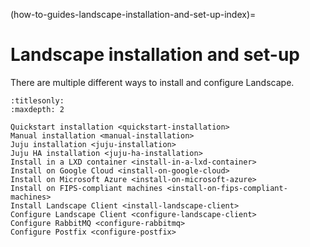 (how-to-guides-landscape-installation-and-set-up-index)=
# Landscape installation and set-up

There are multiple different ways to install and configure Landscape.
```{toctree}
:titlesonly:
:maxdepth: 2

Quickstart installation <quickstart-installation>
Manual installation <manual-installation>
Juju installation <juju-installation>
Juju HA installation <juju-ha-installation>
Install in a LXD container <install-in-a-lxd-container>
Install on Google Cloud <install-on-google-cloud>
Install on Microsoft Azure <install-on-microsoft-azure>
Install on FIPS-compliant machines <install-on-fips-compliant-machines>
Install Landscape Client <install-landscape-client>
Configure Landscape Client <configure-landscape-client>
Configure RabbitMQ <configure-rabbitmq>
Configure Postfix <configure-postfix>
